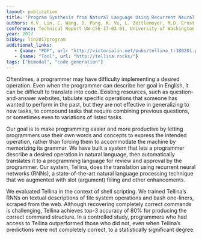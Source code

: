 ```yaml
---
layout: publication
title: "Program Synthesis from Natural Language Using Recurrent Neural Networks"
authors: X.V. Lin, C. Wang, D. Pang, K. Vu, L. Zettlemoyer, M.D. Ernst
conference: Technical Report UW-CSE-17-03-01, University of Washington Department of Computer Science and Engineering
year: 2017
bibkey: lin2017program
additional_links:
   - {name: "PDF", url: "http://victorialin.net/pubs/tellina_tr180201.pdf"}
   - {name: "Tool", url: "http://tellina.rocks/"}
tags: ["bimodal", "code generation"]
---
```

Oftentimes, a programmer may have difficulty implementing a
desired operation. Even when the programmer can describe her
goal in English, it can be difficult to translate into code. Existing
resources, such as question-and-answer websites, tabulate specific
operations that someone has wanted to perform in the past, but
they are not effective in generalizing to new tasks, to compound
tasks that require combining previous questions, or sometimes even
to variations of listed tasks.

Our goal is to make programming easier and more productive by
letting programmers use their own words and concepts to express
the intended operation, rather than forcing them to accommodate
the machine by memorizing its grammar. We have built a system
that lets a programmer describe a desired operation in natural language, then automatically translates it to a programming language
for review and approval by the programmer. Our system, Tellina,
does the translation using recurrent neural networks (RNNs), a
state-of-the-art natural language processing technique that we augmented with slot (argument) filling and other enhancements.

We evaluated Tellina in the context of shell scripting. We trained
Tellina’s RNNs on textual descriptions of file system operations
and bash one-liners, scraped from the web. Although recovering
completely correct commands is challenging, Tellina achieves top-3
accuracy of 80% for producing the correct command structure. In a
controlled study, programmers who had access to Tellina outperformed those who did not, even when Tellina’s predictions were
not completely correct, to a statistically significant degree.
